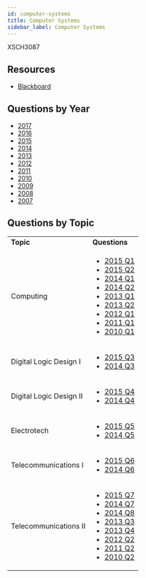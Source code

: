 ```yaml
---
id: computer-systems
title: Computer Systems
sidebar_label: Computer Systems
---
```


XSCH3087

## Resources

* [Blackboard](https://mymodule.tcd.ie/)

## Questions by Year

* [2017]()
* [2016]()
* [2015]()
* [2014]()
* [2013]()
* [2012]()
* [2011]()
* [2010]()
* [2009]()
* [2008]()
* [2007]()

## Questions by Topic
<table class="examQuestions" width="700px">
    <tr>
        <td><strong>Topic</strong></td>
        <td><strong>Questions</strong></td>
    </tr>
    <tr>
        <td>Computing</td>
        <td>
            <ul class="questions">
                <li><a href="https://www.tcd.ie/academicregistry/exams/assets/local/schol2015/30/3087.pdf#page=2">2015 Q1</a>
                <li><a href="https://www.tcd.ie/academicregistry/exams/assets/local/schol2015/30/3087.pdf#page=2&zoom=0,0,530">2015 Q2</a>
                <li><a href="https://www.tcd.ie/academicregistry/exams/assets/local/schol2014/30/3087.pdf#page=2">2014 Q1</a>
                <li><a href="https://www.tcd.ie/academicregistry/exams/assets/local/schol2014/30/3087.pdf#page=2&zoom=0,0,570">2014 Q2</a>
                <li><a href="https://www.tcd.ie/academicregistry/exams/assets/local/schol2013/30/3087.pdf#page=2">2013 Q1</a>
                <li><a href="https://www.tcd.ie/academicregistry/exams/assets/local/schol2013/30/3087.pdf#page=4">2013 Q2</a>
                <li><a href="https://www.tcd.ie/Local/Exam_Papers/2012/30/3087.pdf#page=2">2012 Q1</a>
                <li><a href="https://www.tcd.ie/Local/Exam_Papers/2011/30/3087.pdf#page=2">2011 Q1</a>
                <li><a href="https://www.tcd.ie/Local/Exam_Papers/2010/30/3087.pdf#page=2">2010 Q1</a>
            </ul>
        </td>
    </tr>
    <tr>
        <td>Digital Logic Design I</td>
        <td>
            <ul class="questions">
                <li><a href="https://www.tcd.ie/academicregistry/exams/assets/local/schol2015/30/3087.pdf#page=3">2015 Q3</a>
                <li><a href="https://www.tcd.ie/academicregistry/exams/assets/local/schol2014/30/3087.pdf#page=3">2014 Q3</a>
            </ul>
        </td>
    </tr>
    <tr>
        <td>Digital Logic Design II</td>
        <td>
            <ul class="questions">
                <li><a href="https://www.tcd.ie/academicregistry/exams/assets/local/schol2015/30/3087.pdf#page=3&zoom=0,0,360">2015 Q4</a>
                <li><a href="https://www.tcd.ie/academicregistry/exams/assets/local/schol2014/30/3087.pdf#page=3&zoom=0,0,430">2014 Q4</a>
            </ul>
        </td>
    </tr>
    <tr>
        <td>Electrotech</td>
        <td>
            <ul class="questions">
                <li><a href="https://www.tcd.ie/academicregistry/exams/assets/local/schol2015/30/3087.pdf#page=4">2015 Q5</a>
                <li><a href="https://www.tcd.ie/academicregistry/exams/assets/local/schol2014/30/3087.pdf#page=3&zoom=0,0,790">2014 Q5</a>
            </ul>
        </td>
    </tr>
    <tr>
        <td>Telecommunications I</td>
        <td>
            <ul class="questions">
                <li><a href="https://www.tcd.ie/academicregistry/exams/assets/local/schol2015/30/3087.pdf#page=5">2015 Q6</a>
                <li><a href="https://www.tcd.ie/academicregistry/exams/assets/local/schol2014/30/3087.pdf#page=4">2014 Q6</a>
            </ul>
        </td>
    </tr>
    <tr>
        <td>Telecommunications II</td>
        <td>
            <ul class="questions">
                <li><a href="https://www.tcd.ie/academicregistry/exams/assets/local/schol2015/30/3087.pdf#page=6">2015 Q7</a>
                <li><a href="https://www.tcd.ie/academicregistry/exams/assets/local/schol2014/30/3087.pdf#page=5">2014 Q7</a>
                <li><a href="https://www.tcd.ie/academicregistry/exams/assets/local/schol2014/30/3087.pdf#page=6">2014 Q8</a>
                <li><a href="https://www.tcd.ie/academicregistry/exams/assets/local/schol2013/30/3087.pdf#page=5">2013 Q3</a>
                <li><a href="https://www.tcd.ie/academicregistry/exams/assets/local/schol2013/30/3087.pdf#page=6">2013 Q4</a>
                <li><a href="https://www.tcd.ie/Local/Exam_Papers/2012/30/3087.pdf#page=3">2012 Q2</a>
                <li><a href="https://www.tcd.ie/Local/Exam_Papers/2011/30/3087.pdf#page=4">2011 Q2</a>
                <li><a href="https://www.tcd.ie/Local/Exam_Papers/2010/30/3087.pdf#page=3">2010 Q2</a>
            </ul>
        </td>
    </tr>
</table>
